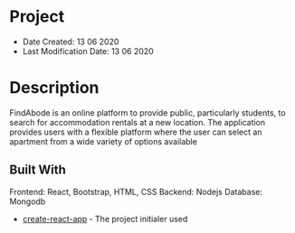 # Project
- Date Created: 13 06 2020
- Last Modification Date: 13 06 2020

# Description
FindAbode is an online platform to provide public, particularly students, to search for accommodation rentals at a new location. The application provides users with a flexible platform where the user can select an apartment from a wide variety of options available

## Built With
Frontend: React, Bootstrap, HTML, CSS
Backend: Nodejs
Database: Mongodb


- [create-react-app](https://create-react-app.dev/) - The project initialer used
